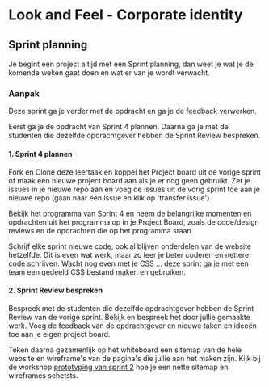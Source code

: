 # Look and Feel - Corporate identity

## Sprint planning

Je begint een project altijd met een Sprint planning, dan weet je wat je de komende weken gaat doen en wat er van je wordt verwacht.

### Aanpak

<!-- 
4. Gebruik voor de leertaak de _living styleguide_ die je met een team hebt gemaakt voor het toepassen van de huisstijl.
5. Maak code afspraken met je team en gebruik gestructureerde CSS met custom properties en conventies.
7. En begin alvast met een readme voor het project. 
-->


Deze sprint ga je verder met de opdracht en ga je de feedback verwerken.

Eerst ga je de opdracht van Sprint 4 plannen. Daarna ga je met de studenten die dezelfde opdrachtgever hebben de Sprint Review bespreken. 

#### 1. Sprint 4 plannen

Fork en Clone deze leertaak en koppel het Project board uit de vorige sprint of maak een nieuwe project board aan als je er nog geen gebruikt. Zet je issues in je nieuwe repo aan en voeg de issues uit de vorig sprint toe aan je nieuwe repo (gaan naar een issue en klik op 'transfer issue')

Bekijk het programma van Sprint 4 en neem de belangrijke momenten en opdrachten uit het programma op in je Project Board, zoals de code/design reviews en de opdrachten die op het programma staan

Schrijf elke sprint nieuwe code, ook al blijven onderdelen van de website hetzelfde. Dit is even wat werk, maar zo leer je beter coderen en nettere code schrijven. Wacht nog even met je CSS ... deze sprint ga je met een team een gedeeld CSS bestand maken en gebruiken. 



#### 2. Sprint Review bespreken

Bespreek met de studenten die dezelfde opdrachtgever hebben de Sprint Review van de vorige sprint.
Bekijk en bespreek het door jullie gemaakte werk.
Voeg de feedback van de opdrachtgever en nieuwe taken en ideeën toe aan je eigen project board.

Teken daarna gezamenlijk op het whiteboard een sitemap van de hele website en wireframe's van de pagina's die jullie aan het maken zijn. Kijk bij de workshop [prototyping van sprint 2](https://github.com/fdnd-task/the-client-website/blob/main/docs/prototyping.md) hoe je een nette sitemap en wireframes schetsts.